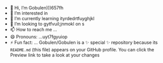 - 👋 Hi, I’m Gobulen)))657fh
- 👀 I’m interested in 
- 🌱 I’m currently learning  ityrdedrtfuyghjkl
- 💞️ I’m looking to gytfvuil;jnmokl on s
- 📫 How to reach me ...
- 😄 Pronouns: ...uyt7fgyuiop
- ⚡ Fun fact: ...
Gobulen/Gobulen is a ✨ special ✨ repository because its `README.md` (this file) appears on your GitHub profile.
You can click the Preview link to take a look at your changes
